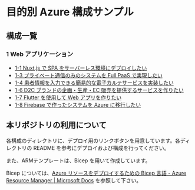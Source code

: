 # 目的別 Azure 構成サンプル

## 構成一覧

### 1 Web アプリケーション

- [1-1 Nuxt.js で SPA をサーバーレス環境にデプロイしたい](./1_web-application/1-1_spa-on-serverless/)
- [1-3 プライベート通信のみのシステムを Full PaaS で実現したい](./1_web-application/1-3_full-paas-via-private-communication/)
- [1-4 患者情報を入力できる簡易的な電子カルテサービスを実装したい](./1_web-application/1-4_simple-electronic-medical-record/)
- [1-6 D2C ブランドの企画・生産・EC 販売を提供するサービスを作りたい](./1_web-application/1-6_integrated-platform-for-d2c-brand/)
- [1-7 Flutter を使用して Web アプリを作りたい](./1_web-application/1-7_hosting-flutter-web-app/)
- [1-8 Firebase で作ったシステムを Azure に移行したい](./1_web-application/1-8_transfer-system-from-firebase/)


## 本リポジトリの利用について

各構成のディレクトリに、デプロイ用のリンクボタンを用意しています。各ディレクトリの README を参考にデプロイおよび構成を行ってください。

また、ARMテンプレートは、Bicep を用いて作成しています。

Bicep については、[Azure リソースをデプロイするための Bicep 言語 - Azure Resource Manager | Microsoft Docs](https://docs.microsoft.com/ja-jp/azure/azure-resource-manager/bicep/overview?tabs=bicep) を参照して下さい。
